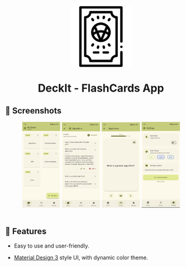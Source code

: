 <div align="center">

<img width="" src="assets/screenshots/icon.png"  width=160 height=160  align="center">

# DeckIt - FlashCards App

</div>


## 📱 Screenshots

<div align="center">
<div>
<img src="assets/screenshots/1.jpg" width="20%" />
<img src="assets/screenshots/2.jpg" width="20%" />
<img src="assets/screenshots/3.jpg" width="20%" />
<img src="assets/screenshots/4.jpg" width="20%" />
</div>
</div>

<br>

## 📖 Features

- Easy to use and user-friendly.

- [Material Design 3](https://m3.material.io/) style UI, with dynamic color theme.
